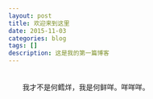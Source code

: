 ```yaml
---
layout: post
title: 欢迎来到这里
date: 2015-11-03
categories: blog
tags: []
description: 这是我的第一篇博客
---
```

 　　   
 　　我才不是何鳕烊，我是何鲜咩。咩咩咩。